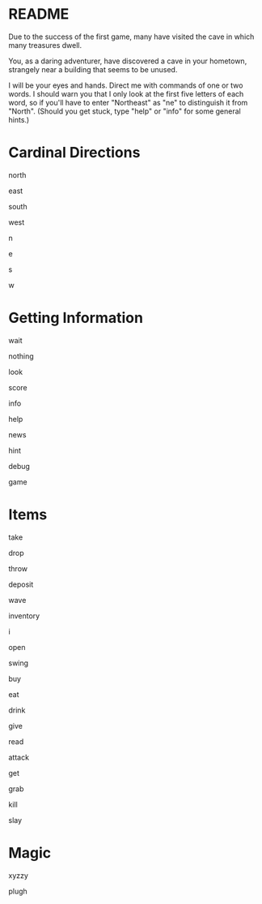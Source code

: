 # README
Due to the success of the first game, many have visited the cave in which many treasures dwell.

You, as a daring adventurer, have discovered a cave in your hometown, strangely near a building that seems to be unused.

I will be your eyes and hands. Direct me with commands of one or two words. I should warn you that I only look at the first five letters of each word, so if you'll have to enter "Northeast" as "ne" to distinguish it from "North". (Should you get stuck, type "help" or "info" for some general hints.)

# Cardinal Directions
north

east

south

west

n

e

s

w

# Getting Information

wait

nothing

look

score

info

help

news

hint

debug

game

#  Items

take

drop

throw

deposit

wave

inventory

i

open

swing

buy

eat

drink

give

read

attack

get

grab

kill

slay

# Magic

xyzzy

plugh
